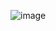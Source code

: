 
![image](https://user-images.githubusercontent.com/110691992/197369895-2dba65bb-db9e-46da-9e47-8e9f3330bfa8.png)
